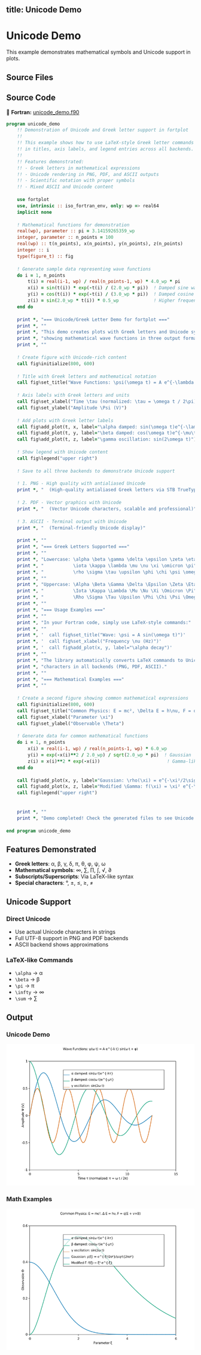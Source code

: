 title: Unicode Demo
---

# Unicode Demo

This example demonstrates mathematical symbols and Unicode support in plots.

## Source Files

## Source Code

🔷 **Fortran:** [unicode_demo.f90](https://github.com/lazy-fortran/fortplot/blob/main/example/fortran/unicode_demo/unicode_demo.f90)

```fortran
program unicode_demo
    !! Demonstration of Unicode and Greek letter support in fortplot
    !!
    !! This example shows how to use LaTeX-style Greek letter commands
    !! in titles, axis labels, and legend entries across all backends.
    !!
    !! Features demonstrated:
    !! - Greek letters in mathematical expressions
    !! - Unicode rendering in PNG, PDF, and ASCII outputs
    !! - Scientific notation with proper symbols
    !! - Mixed ASCII and Unicode content

    use fortplot
    use, intrinsic :: iso_fortran_env, only: wp => real64
    implicit none

    ! Mathematical functions for demonstration
    real(wp), parameter :: pi = 3.14159265359_wp
    integer, parameter :: n_points = 100
    real(wp) :: t(n_points), x(n_points), y(n_points), z(n_points)
    integer :: i
    type(figure_t) :: fig

    ! Generate sample data representing wave functions
    do i = 1, n_points
        t(i) = real(i-1, wp) / real(n_points-1, wp) * 4.0_wp * pi
        x(i) = sin(t(i)) * exp(-t(i) / (2.0_wp * pi))  ! Damped sine wave
        y(i) = cos(t(i)) * exp(-t(i) / (3.0_wp * pi))  ! Damped cosine wave
        z(i) = sin(2.0_wp * t(i)) * 0.5_wp             ! Higher frequency wave
    end do

    print *, "=== Unicode/Greek Letter Demo for fortplot ==="
    print *, ""
    print *, "This demo creates plots with Greek letters and Unicode symbols"
    print *, "showing mathematical wave functions in three output formats:"
    print *, ""

    ! Create figure with Unicode-rich content
    call fig%initialize(800, 600)

    ! Title with Greek letters and mathematical notation
    call fig%set_title("Wave Functions: \psi(\omega t) = A e^{-\lambda t} sin(\omega t + \phi)")

    ! Axis labels with Greek letters and units
    call fig%set_xlabel("Time \tau (normalized: \tau = \omega t / 2\pi)")
    call fig%set_ylabel("Amplitude \Psi (V)")

    ! Add plots with Greek letter labels
    call fig%add_plot(t, x, label="\alpha damped: sin(\omega t)e^{-\lambda\tau}")
    call fig%add_plot(t, y, label="\beta damped: cos(\omega t)e^{-\mu\tau}")
    call fig%add_plot(t, z, label="\gamma oscillation: sin(2\omega t)")

    ! Show legend with Unicode content
    call fig%legend("upper right")

    ! Save to all three backends to demonstrate Unicode support

    ! 1. PNG - High quality with antialiased Unicode
    print *, "  (High-quality antialiased Greek letters via STB TrueType)"

    ! 2. PDF - Vector graphics with Unicode
    print *, "  (Vector Unicode characters, scalable and professional)"

    ! 3. ASCII - Terminal output with Unicode
    print *, "  (Terminal-friendly Unicode display)"

    print *, ""
    print *, "=== Greek Letters Supported ==="
    print *, ""
    print *, "Lowercase: \alpha \beta \gamma \delta \epsilon \zeta \eta \theta"
    print *, "           \iota \kappa \lambda \mu \nu \xi \omicron \pi"
    print *, "           \rho \sigma \tau \upsilon \phi \chi \psi \omega"
    print *, ""
    print *, "Uppercase: \Alpha \Beta \Gamma \Delta \Epsilon \Zeta \Eta \Theta"
    print *, "           \Iota \Kappa \Lambda \Mu \Nu \Xi \Omicron \Pi"
    print *, "           \Rho \Sigma \Tau \Upsilon \Phi \Chi \Psi \Omega"
    print *, ""
    print *, "=== Usage Examples ==="
    print *, ""
    print *, "In your Fortran code, simply use LaTeX-style commands:"
    print *, ""
    print *, '  call fig%set_title("Wave: \psi = A sin(\omega t)")'
    print *, '  call fig%set_xlabel("Frequency \nu (Hz)")'
    print *, '  call fig%add_plot(x, y, label="\alpha decay")'
    print *, ""
    print *, "The library automatically converts LaTeX commands to Unicode"
    print *, "characters in all backends (PNG, PDF, ASCII)."
    print *, ""
    print *, "=== Mathematical Examples ==="
    print *, ""

    ! Create a second figure showing common mathematical expressions
    call fig%initialize(800, 600)
    call fig%set_title("Common Physics: E = mc², \Delta E = h\nu, F = q(E + v×B)")
    call fig%set_xlabel("Parameter \xi")
    call fig%set_ylabel("Observable \Theta")

    ! Generate data for common mathematical functions
    do i = 1, n_points
        x(i) = real(i-1, wp) / real(n_points-1, wp) * 6.0_wp
        y(i) = exp(-x(i)**2 / 2.0_wp) / sqrt(2.0_wp * pi)  ! Gaussian
        z(i) = x(i)**2 * exp(-x(i))                         ! Gamma-like
    end do

    call fig%add_plot(x, y, label="Gaussian: \rho(\xi) = e^{-\xi²/2\sigma²}/\sqrt{2\pi\sigma²}")
    call fig%add_plot(x, z, label="Modified \Gamma: f(\xi) = \xi² e^{-\xi}")
    call fig%legend("upper right")


    print *, ""
    print *, "Demo completed! Check the generated files to see Unicode rendering."

end program unicode_demo
```

## Features Demonstrated

- **Greek letters**: α, β, γ, δ, π, θ, φ, ψ, ω
- **Mathematical symbols**: ∞, ∑, ∏, ∫, √, ∂
- **Subscripts/Superscripts**: Via LaTeX-like syntax
- **Special characters**: °, ±, ≤, ≥, ≠

## Unicode Support

### Direct Unicode
- Use actual Unicode characters in strings
- Full UTF-8 support in PNG and PDF backends
- ASCII backend shows approximations

### LaTeX-like Commands
- `\alpha` → α
- `\beta` → β
- `\pi` → π
- `\infty` → ∞
- `\sum` → ∑

## Output

### Unicode Demo
![Unicode Demo](../media/examples/unicode_demo.png)

### Math Examples
![Math Examples](../media/examples/unicode_math.png)
